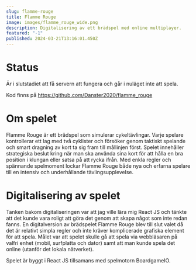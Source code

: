 ```yaml
---
slug: flamme-rouge
title: Flamme Rouge
image: images/flamme_rouge_wide.png
description: Digitalisering av ett brädspel med online multiplayer.
featured: "-1"
published: 2024-03-21T13:16:01.450Z
---
```

# Status

Är i slutstadiet att få servern att fungera och går i nuläget inte att spela.

Kod finns på <https://github.com/Danster2020/flamme_rouge>

# Om spelet

Flamme Rouge är ett brädspel som simulerar cykeltävlingar. Varje spelare kontrollerar ett lag med två cyklister och försöker genom taktiskt spelande och smart dragning av kort ta sig fram till mållinjen först. Spelet innehåller strategiska beslut kring när man ska använda sina kort för att hålla en bra position i klungan eller satsa på att rycka ifrån. Med enkla regler och spännande spelmoment lockar Flamme Rouge både nya och erfarna spelare till en intensiv och underhållande tävlingsupplevelse.

# Digitalisering av spelet

Tanken bakom digitaliseringen var att jag ville lära mig React JS och tänkte att det kunde vara roligt att göra det genom att skapa något som inte redan fanns. En digitalversion av brädspelet Flamme Rouge blev till slut valet då det är relativt simpla regler och inte kräver komplicerade grafiska element för att spela. Målet var att spelet skulle gå att spela via webbläsaren på valfri enhet (mobil, surfplatta och dator) samt att man kunde spela det online (utanför det lokala nätverket).

Spelet är byggt i React JS tillsamans med spelmotorn BoardgameIO.
